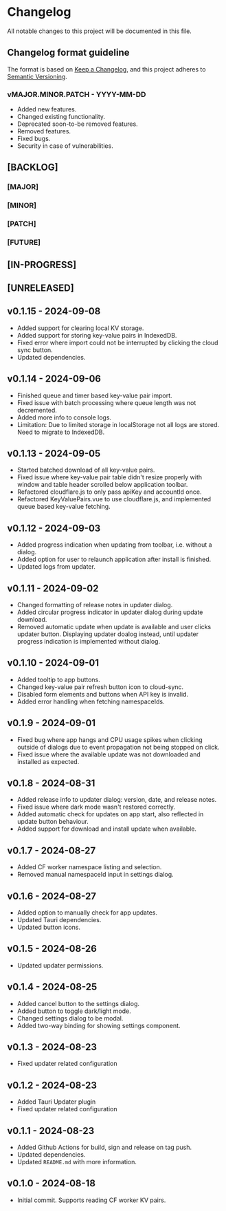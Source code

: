 # Changelog
All notable changes to this project will be documented in this file.

## Changelog format guideline
The format is based on [Keep a Changelog](https://keepachangelog.com/en/1.0.0/),
and this project adheres to [Semantic Versioning](https://semver.org/spec/v2.0.0.html).

### vMAJOR.MINOR.PATCH - YYYY-MM-DD

- Added new features.
- Changed existing functionality.
- Deprecated soon-to-be removed features.
- Removed features.
- Fixed bugs.
- Security in case of vulnerabilities.

## [BACKLOG]

### [MAJOR]

### [MINOR]

### [PATCH]

### [FUTURE]

## [IN-PROGRESS]

## [UNRELEASED]

## v0.1.15 - 2024-09-08
- Added support for clearing local KV storage.
- Added support for storing key-value pairs in IndexedDB.
- Fixed error where import could not be interrupted by clicking the cloud sync button.
- Updated dependencies.

## v0.1.14 - 2024-09-06
- Finished queue and timer based key-value pair import.
- Fixed issue with batch processing where queue length was not decremented.
- Added more info to console logs.
- Limitation: Due to limited storage in localStorage not all logs are stored. Need to migrate to IndexedDB.

## v0.1.13 - 2024-09-05
- Started batched download of all key-value pairs.
- Fixed issue where key-value pair table didn't resize properly with window and table header scrolled below application toolbar.
- Refactored cloudflare.js to only pass apiKey and accountId once.
- Refactored KeyValuePairs.vue to use cloudflare.js, and implemented queue based key-value fetching.

## v0.1.12 - 2024-09-03
- Added progress indication when updating from toolbar, i.e. without a dialog.
- Added option for user to relaunch application after install is finished.
- Updated logs from updater.

## v0.1.11 - 2024-09-02
- Changed formatting of release notes in updater dialog.
- Added circular progress indicator in updater dialog during update download.
- Removed automatic update when update is available and user clicks updater button. Displaying updater doalog instead, until updater progress indication is implemented without dialog.

## v0.1.10 - 2024-09-01
- Added tooltip to app buttons.
- Changed key-value pair refresh button icon to cloud-sync.
- Disabled form elements and buttons when API key is invalid.
- Added error handling when fetching namespaceIds.

## v0.1.9 - 2024-09-01
- Fixed bug where app hangs and CPU usage spikes when clicking outside of dialogs due to event propagation not being stopped on click.
- Fixed issue where the available update was not downloaded and installed as expected.

## v0.1.8 - 2024-08-31
- Added release info to updater dialog: version, date, and release notes.
- Fixed issue where dark mode wasn't restored correctly.
- Added automatic check for updates on app start, also reflected in update button behaviour.
- Added support for download and install update when available.

## v0.1.7 - 2024-08-27
- Added CF worker namespace listing and selection.
- Removed manual namespaceId input in settings dialog.

## v0.1.6 - 2024-08-27
- Added option to manually check for app updates.
- Updated Tauri dependencies.
- Updated button icons.

## v0.1.5 - 2024-08-26
- Updated updater permissions.

## v0.1.4 - 2024-08-25
- Added cancel button to the settings dialog.
- Added button to toggle dark/light mode.
- Changed settings dialog to be modal.
- Added two-way binding for showing settings component.

## v0.1.3 - 2024-08-23
- Fixed updater related configuration

## v0.1.2 - 2024-08-23
- Added Tauri Updater plugin
- Fixed updater related configuration

## v0.1.1 - 2024-08-23
- Added Github Actions for build, sign and release on tag push.
- Updated dependencies.
- Updated `README.md` with more information.

## v0.1.0 - 2024-08-18
- Initial commit. Supports reading CF worker KV pairs.
